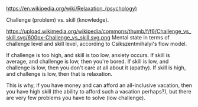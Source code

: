 
https://en.wikipedia.org/wiki/Relaxation_(psychology)

Challenge (problem) vs. skill (knowledge).

https://upload.wikimedia.org/wikipedia/commons/thumb/f/f6/Challenge_vs_skill.svg/600px-Challenge_vs_skill.svg.png Mental state in terms of challenge level and skill level, according to Csikszentmihalyi's flow model.

If challenge is too high, and skill is too low, anxiety occurs. If skill is average, and challenge is low, then you're bored. If skill is low, and challenge is low, then you don't care at all about it (apathy). If skill is high, and challenge is low, then that is relaxation.

This is why, if you have money and can afford an all-inclusive vacation, then you have high skill (the ability to afford such a vacation perhaps?), but there are very few problems you have to solve (low challenge).
